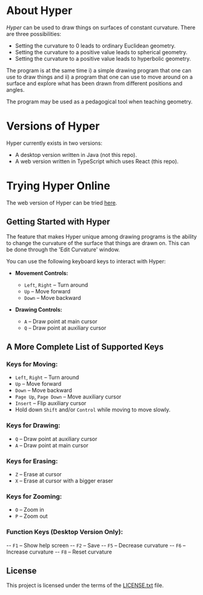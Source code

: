 # About Hyper
*Hyper* can be used to draw things on surfaces of constant curvature. There are three possibilities:
- Setting the curvature to 0 leads to ordinary Euclidean geometry.
- Setting the curvature to a positive value leads to spherical geometry.
- Setting the curvature to a positive value leads to hyperbolic geometry.

The program is at the same time i) a simple drawing program that one can use to draw things and ii) a program that one can use to move around on a surface and explore what has been drawn from different positions and angles.

The program may be used as a pedagogical tool when teaching geometry.
# Versions of Hyper
Hyper currently exists in two versions:
* A desktop version written in Java (not this repo).
* A web version written in TypeScript which uses React (this repo).

# Trying Hyper Online
The web version of Hyper can be tried [here](https://mattias-wikstrom.github.io/hyper-web/).

## Getting Started with Hyper

The feature that makes Hyper unique among drawing programs is the ability to change the curvature of the surface that things are drawn on. This can be done through the 'Edit Curvature' window.

You can use the following keyboard keys to interact with Hyper:

- **Movement Controls:**
    - `Left`, `Right` – Turn around
    - `Up` – Move forward
    - `Down` – Move backward

- **Drawing Controls:**
    - `A` – Draw point at main cursor
    - `Q` – Draw point at auxiliary cursor

## A More Complete List of Supported Keys

### Keys for Moving:
- `Left`, `Right` – Turn around
- `Up` – Move forward
- `Down` – Move backward
- `Page Up`, `Page Down` – Move auxiliary cursor
- `Insert` – Flip auxiliary cursor
- Hold down `Shift` and/or `Control` while moving to move slowly.

### Keys for Drawing:
- `Q` – Draw point at auxiliary cursor
- `A` – Draw point at main cursor

### Keys for Erasing:
- `Z` – Erase at cursor
- `X` – Erase at cursor with a bigger eraser

### Keys for Zooming:
- `O` – Zoom in
- `P` – Zoom out

### Function Keys (Desktop Version Only):
-- `F1` – Show help screen
-- `F2` – Save
-- `F5` – Decrease curvature
-- `F6` – Increase curvature
-- `F8` – Reset curvature

## License

This project is licensed under the terms of the [LICENSE.txt](./LICENSE.txt) file.
